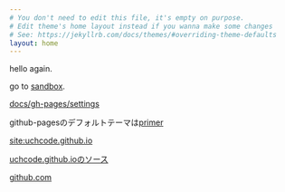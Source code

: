 ```yaml
---
# You don't need to edit this file, it's empty on purpose.
# Edit theme's home layout instead if you wanna make some changes
# See: https://jekyllrb.com/docs/themes/#overriding-theme-defaults
layout: home
---
```


hello again.

go to [sandbox](docs/sandbox).

[docs/gh-pages/settings](docs/gh-pages/settings)

github-pagesのデフォルトテーマは[primer](https://github.com/pages-themes/primer)

[site:uchcode.github.io](https://www.google.co.jp/search?q=site%3Auchcode.github.io)

[uchcode.github.ioのソース](https://github.com/uchcode/uchcode.github.io)

[github.com](https://github.com/)

